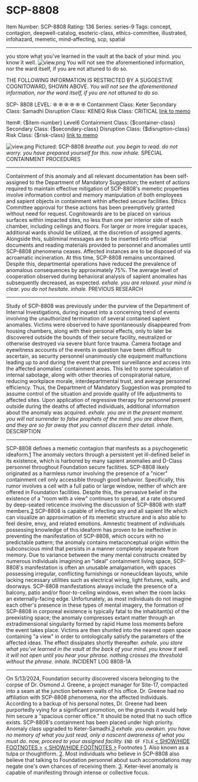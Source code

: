 # SCP-8808
Item Number: SCP-8808
Rating: 136
Series: series-9
Tags: concept, contagion, deepwell-catalog, esoteric-class, ethics-committee, illustrated, infohazard, memetic, mind-affecting, scp, spatial

---

you store what you've learned in the vault at the back of your mind. you know it well.
![view.png](https://scp-wiki.wdfiles.com/local--files/scp-8808/view.png)
You will not see the aforementioned information, nor the ward itself, if you are not attuned to do so.
  

THE FOLLOWING INFORMATION IS RESTRICTED BY A SUGGESTIVE COGNITOWARD, SHOWN ABOVE.
_You will not see the aforementioned information, nor the ward itself, if you are not attuned to do so._
  
  
  
  

SCP- 8808
LEVEL:
֎ ֎ ֎ ֎ ֎ ֎
Containment Class:
Keter
Secondary Class:
Samadhi
Disruption Class:
KENEQ
Risk Class:
CRITICAL
[link to memo](/classification-committee-memo)  

Item#: {$item-number}
Level6
Containment Class:
{$container-class}
Secondary Class:
{$secondary-class}
Disruption Class:
{$disruption-class}
Risk Class:
{$risk-class}
[link to memo](/classification-committee-memo)  

![view.png](https://scp-wiki.wdfiles.com/local--files/scp-8808/view.png)
Pictured: SCP-8808
_breathe out. you begin to read. do not worry. you have prepared yourself for this. now inhale._
SPECIAL CONTAINMENT PROCEDURES
* * *
Containment of this anomaly and all relevant documentation has been self-assigned to the Department of Mandatory Suggestion; the extent of actions required to maintain effective mitigation of SCP-8808's memetic properties involve information control and memory manipulation of both employees and sapient objects in containment within affected secure facilities. Ethics Committee approval for these actions has been preemptively granted without need for request.
Cognitowards are to be placed on various surfaces within impacted sites, no less than one per interior side of each chamber, including ceilings and floors. For larger or more irregular spaces, additional wards should be utilized, at the discretion of assigned agents. Alongside this, subliminal messages are to be inserted into official documents and reading materials provided to personnel and anomalies until SCP-8808 phenomena ceases. Affected instances are to be disposed of via acroamatic incineration.
At this time, SCP-8808 remains uncontained. Despite this, departmental operations have reduced the prevalence of anomalous consequences by approximately 75%. The average level of cooperation observed during behavioral analysis of sapient anomalies has subsequently decreased, as expected.
_exhale. you are relaxed. your mind is clear. you do not hesitate. inhale._
PREVIOUS RESEARCH
* * *
Study of SCP-8808 was previously under the purview of the Department of Internal Investigations, during inquest into a concerning trend of events involving the unauthorized termination of several contained sapient anomalies. Victims were observed to have spontaneously disappeared from housing chambers, along with their personal effects, only to later be discovered outside the bounds of their secure facility, neutralized or otherwise destroyed via severe blunt force trauma.
Camera footage and eyewitness accounts of the events in question have been difficult to ascertain, as security personnel unanimously cite equipment malfunctions leading up to and during the event that prevent surveillance and access into the affected anomalies' containment areas. This led to some speculation of internal sabotage, along with other theories of conspiratorial nature, reducing workplace morale, interdepartmental trust, and average personnel efficiency. Thus, the Department of Mandatory Suggestion was prompted to assume control of the situation and provide quality of life adjustments to affected sites.
Upon application of regressive therapy for personnel present outside during the deaths of affected individuals, additional information about the anomaly was acquired.
_exhale. you are in the present moment. you will not surrender to false prophets of the mind. you are above them, and they are so far away that you cannot discern their detail. inhale._
DESCRIPTION
* * *
SCP-8808 defines a memetic contagion that manifests as a psychogenetic ideaform.[1](javascript:;) The anomaly vectors through a persistent yet ill-defined belief in its existence, which is harbored by many sapient anomalies and D-Class personnel throughout Foundation secure facilities. SCP-8808 likely originated as a harmless rumor involving the presence of a "nicer" containment cell only accessible through good behavior. Specifically, this rumor involves a cell with a full patio or large window, neither of which are offered in Foundation facilities. Despite this, the pervasive belief in the existence of a "room with a view" continues to spread, at a rate obscured by deep-seated reticence involving the discussion of SCP-8808 with staff members.[2](javascript:;)
SCP-8808 is capable of infecting any and all sapient life which can visualize an approximation of its memetic structure and is also able to feel desire, envy, and related emotions. Amnestic treatment of individuals possessing knowledge of this ideaform has proven to be ineffective in preventing the manifestation of SCP-8808, which occurs with no predictable pattern; the anomaly contains metaconceptual origin within the subconscious mind that persists in a manner completely separate from memory.
Due to variance between the many mental constructs created by numerous individuals imagining an "ideal" containment living space, SCP-8808's manifestation is often an unusable amalgamation, with spaces possessing irregular, conflicting furnishings or noneuclidean layouts, while lacking necessary utilities such as electrical wiring, light fixtures, walls, and doorways. SCP-8808 manifestations always include the presence of a balcony, patio and/or floor-to-ceiling windows, even when the room lacks an externally-facing edge.
Unfortunately, as most individuals do not imagine each other's presence in these types of mental imagery, the formation of SCP-8808 in corporeal existence is typically fatal to the inhabitant(s) of the preexisting space; the anomaly compresses extant matter through an extradimensional singularity formed by rapid Hume loss moments before the event takes place. Victims are then shunted into the nearest open space containing "a view" in order to ontologically satisfy the parameters of the affected ideas.
The effect dissipates shortly thereafter.
_exhale. you store what you've learned in the vault at the back of your mind. you know it well. it will not open until you hear your phrase. nothing crosses the threshold without the phrase. inhale._
INCIDENT LOG 8808-1A
* * *
On 5/13/2024, Foundation security discovered viscera belonging to the corpse of Dr. Osmond J. Greene, a project manager for Site-17, compacted into a seam at the junction between walls of his office. Dr. Greene had no affiliation with SCP-8808 phenomena, nor the affected individuals.
According to a backup of his personal notes, Dr. Greene had been purportedly vying for a significant promotion, on the grounds it would help him secure a "spacious corner office." It should be noted that no such office exists. SCP-8808's containment has been placed under high priority. Anomaly class upgraded to Keter-Samadhi.[3](javascript:;)
_exhale. you awaken. you have no memory of what you just read, only a nascent awareness of what you must do. now, proceed to your assigned facility._
`END OF FILE`
[< SHOW/HIDE FOOTNOTES >](javascript:;)
[< SHOW/HIDE FOOTNOTES >](javascript:;)
Footnotes
[1](javascript:;). Also known as a tulpa or thoughtform.
[2](javascript:;). Most individuals who believe in SCP-8808 also believe that talking to Foundation personnel about such accomodations may negate one's own chances of receiving them.
[3](javascript:;). Keter-level anomaly is capable of manifesting through intense or collective focus.
  